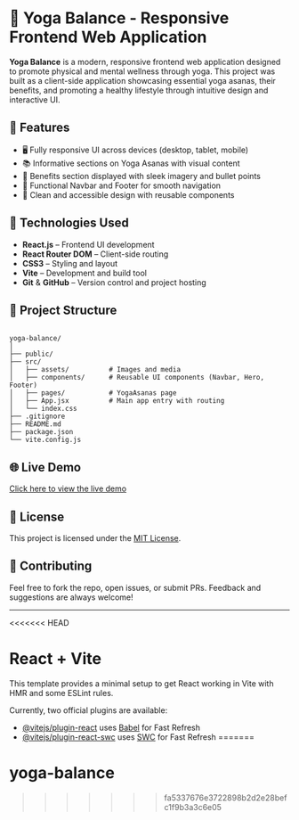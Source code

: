 
# 🧘 Yoga Balance - Responsive Frontend Web Application

**Yoga Balance** is a modern, responsive frontend web application designed to promote physical and mental wellness through yoga. This project was built as a client-side application showcasing essential yoga asanas, their benefits, and promoting a healthy lifestyle through intuitive design and interactive UI.

## 🚀 Features

- 🖥️ Fully responsive UI across devices (desktop, tablet, mobile)
- 📚 Informative sections on Yoga Asanas with visual content
- 🎯 Benefits section displayed with sleek imagery and bullet points
- 🔗 Functional Navbar and Footer for smooth navigation
- 💅 Clean and accessible design with reusable components

## 🔧 Technologies Used

- **React.js** – Frontend UI development
- **React Router DOM** – Client-side routing
- **CSS3** – Styling and layout
- **Vite** – Development and build tool
- **Git** & **GitHub** – Version control and project hosting

## 📂 Project Structure

```

yoga-balance/
│
├── public/
├── src/
│   ├── assets/          # Images and media
│   ├── components/      # Reusable UI components (Navbar, Hero, Footer)
│   ├── pages/           # YogaAsanas page
│   ├── App.jsx          # Main app entry with routing
│   └── index.css
├── .gitignore
├── README.md
├── package.json
└── vite.config.js

```

## 🌐 Live Demo

[Click here to view the live demo](https://yoga-balance.vercel.app)


## 📝 License

This project is licensed under the [MIT License](LICENSE).

## 🤝 Contributing

Feel free to fork the repo, open issues, or submit PRs. Feedback and suggestions are always welcome!

---



<<<<<<< HEAD
# React + Vite

This template provides a minimal setup to get React working in Vite with HMR and some ESLint rules.

Currently, two official plugins are available:

- [@vitejs/plugin-react](https://github.com/vitejs/vite-plugin-react/blob/main/packages/plugin-react/README.md) uses [Babel](https://babeljs.io/) for Fast Refresh
- [@vitejs/plugin-react-swc](https://github.com/vitejs/vite-plugin-react-swc) uses [SWC](https://swc.rs/) for Fast Refresh
=======
# yoga-balance
>>>>>>> fa5337676e3722898b2d2e28befc1f9b3a3c6e05
